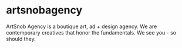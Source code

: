 # artsnobagency
ArtSnob Agency is a boutique art, ad + design agency. We are contemporary creatives that honor the fundamentals. We see you - so should they.
